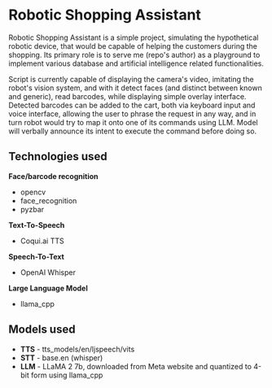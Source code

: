 # Robotic Shopping Assistant

Robotic Shopping Assistant is a simple project, simulating the hypothetical robotic device, 
that would be capable of helping the customers during the shopping. 
Its primary role is to serve me (repo's author) as a playground to implement various database and
artificial intelligence related functionalities.

Script is currently capable of displaying the camera's video, imitating the robot's vision system,
and with it detect faces (and distinct between known and generic), read barcodes, while displaying
simple overlay interface. Detected barcodes can be added to the cart, both via keyboard input and 
voice interface, allowing the user to phrase the request in any way, and in turn robot would try 
to map it onto one of its commands using LLM. Model will verbally announce its intent to execute 
the command before doing so.

## Technologies used

**Face/barcode recognition**
- opencv
- face_recognition
- pyzbar

**Text-To-Speech**
- Coqui.ai TTS

**Speech-To-Text**
- OpenAI Whisper

**Large Language Model**
- llama_cpp

## Models used

 - **TTS** - tts_models/en/ljspeech/vits
 - **STT** - base.en (whisper)
 - **LLM** - LLaMA 2 7b, downloaded from Meta website and quantized to 4-bit form using llama_cpp